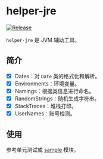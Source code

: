 # helper-jre
[![Release](https://jitpack.io/v/mrzhqiang/helper/helper-jre.svg)](https://jitpack.io/#mrzhqiang/helper/helper-jre)

`helper-jre` 是 JVM 辅助工具。


## 简介
- [x] Dates：对 `Date` 类的格式化和解析。
- [x] Environments：环境变量。
- [x] Namings：根据类信息进行命名。
- [x] RandomStrings：随机生成字符串。
- [x] StackTraces：堆栈打印。
- [x] UserNames：账号检测。

## 使用
参考单元测试或 [sample][10] 模块。


[10]:https://github.com/mrzhqiang/helper/tree/master/helper-sample
